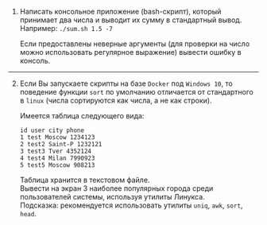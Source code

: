 1. 
    Написать консольное приложение (bash-скрипт), который принимает два числа и выводит их сумму в стандартный вывод.  
    Например: `./sum.sh 1.5 -7`

    Если предоставлены неверные аргументы (для проверки на число можно использовать регулярное выражение) вывести ошибку в консоль.

---

2. 
    Если Вы запускаете скрипты на базе `Docker` под `Windows 10`, то поведение функции `sort` по умолчанию отличается от стандартного в `linux` (числа сортируются как числа, а не как строки).  

    Имеется таблица следующего вида:

    ```
    id user city phone
    1 test Moscow 1234123
    2 test2 Saint-P 1232121
    3 test3 Tver 4352124
    4 test4 Milan 7990923
    5 test5 Moscow 908213
    ```

    Таблица хранится в текстовом файле.  
Вывести на экран 3 наиболее популярных города среди пользователей системы, используя утилиты Линукса.  
Подсказка: рекомендуется использовать утилиты `uniq`, `awk`, `sort`, `head`.  
